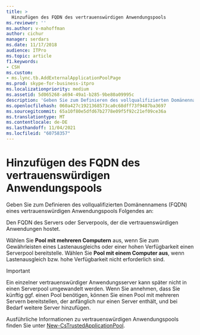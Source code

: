```yaml
---
title: >
  Hinzufügen des FQDN des vertrauenswürdigen Anwendungspools
ms.reviewer: ''
ms.author: v-mahoffman
author: cichur
manager: serdars
ms.date: 11/17/2018
audience: ITPro
ms.topic: article
f1.keywords:
- CSH
ms.custom:
- ms.lync.tb.AddExternalApplicationPoolPage
ms.prod: skype-for-business-itpro
ms.localizationpriority: medium
ms.assetid: 5d065268-a694-49a1-b285-9be80a09995c
description: 'Geben Sie zum Definieren des vollqualifizierten Domänennamens (FQDN) eines vertrauenswürdigen Anwendungspools Folgendes an:'
ms.openlocfilehash: 060a427c1921368573ca0c68dff73f9487ba3697
ms.sourcegitcommit: 65a10f80e5dfd67b2778e09f5f92c21ef09ce36a
ms.translationtype: MT
ms.contentlocale: de-DE
ms.lasthandoff: 11/04/2021
ms.locfileid: "60758357"
---
```

# <a name="add-trusted-application-pool-fqdn"></a>Hinzufügen des FQDN des vertrauenswürdigen Anwendungspools
 
Geben Sie zum Definieren des vollqualifizierten Domänennamens (FQDN) eines vertrauenswürdigen Anwendungspools Folgendes an:
  
Den FQDN des Servers oder Serverpools, der die vertrauenswürdigen Anwendungen hostet.
  
Wählen Sie **Pool mit mehreren Computern** aus, wenn Sie zum Gewährleisten eines Lastenausgleichs oder einer hohen Verfügbarkeit einen Serverpool bereitstelle. Wählen Sie **Pool mit einem Computer aus**, wenn Lastenausgleich bzw. hohe Verfügbarkeit nicht erforderlich sind.
  
> [!IMPORTANT]
> Ein einzelner vertrauenswürdiger Anwendungsserver kann später nicht in einen Serverpool umgewandelt werden. Wenn Sie annehmen, dass Sie künftig ggf. einen Pool benötigen, können Sie einen Pool mit mehreren Servern bereitstellen, der anfänglich nur einen Server enthält, und bei Bedarf weitere Server hinzufügen. 
  
Ausführliche Informationen zu vertrauenswürdigen Anwendungspools finden Sie unter [New-CsTrustedApplicationPool](/powershell/module/skype/new-cstrustedapplicationpool?view=skype-ps).
